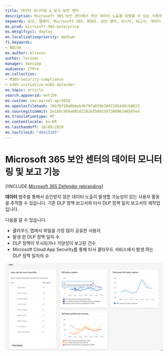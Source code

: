 ```yaml
---
title: 데이터 모니터링 & 보고-보안 센터
description: Microsoft 365 보안 센터에서 무단 데이터 노출을 유발할 수 있는 사용자 활동을 추적 하는 방법에 대해 알아봅니다.
keywords: 보안, 맬웨어, Microsoft 365, M365, 보안 센터, 모니터, 보고서, 데이터
ms.prod: microsoft-365-enterprise
ms.mktglfcycl: deploy
ms.localizationpriority: medium
f1.keywords:
- NOCSH
ms.author: ellevin
author: levinec
manager: dansimp
audience: ITPro
ms.collection:
- M365-security-compliance
- m365-initiative-m365-defender
ms.topic: article
search.appverid: met150
ms.custom: seo-marvel-apr2020
ms.openlocfilehash: 76b70f20a8bbeb3b79fa8f6b3847245449cb8823
ms.sourcegitcommit: 5e1b8c959a081022826fb09358730096248507ed
ms.translationtype: MT
ms.contentlocale: ko-KR
ms.lasthandoff: 10/09/2020
ms.locfileid: "48413165"
---
```

# <a name="data-monitoring-and-reporting-in-the-microsoft-365-security-center"></a>Microsoft 365 보안 센터의 데이터 모니터링 및 보고 기능

[!INCLUDE [Microsoft 365 Defender rebranding](../includes/microsoft-defender.md)]


**데이터** 범주를 통해서 승인받지 않은 데이터 노출이 발생할 가능성이 있는 사용자 활동을 추적할 수 있습니다. 기존 DLP 정책 보고서와 타사 DLP 정책 일치 보고서의 재작업입니다.

다음을 알 수 있습니다.

- 클라우드 앱에서 파일을 가장 많이 공유한 사용자
- 발생 한 DLP 정책 일치 수
- DLP 정책이 무시되거나 가양성이 보고된 건수
- Microsoft Cloud App Security를 통해 타사 클라우드 서비스에서 발생 하는 DLP 정책 일치의 수

![보고서의 데이터 범주 페이지](../../media/data.png)
